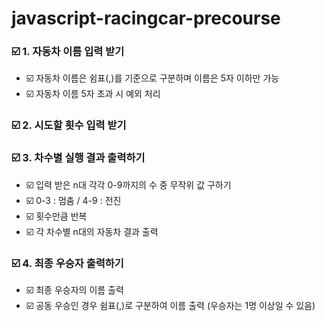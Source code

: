 # javascript-racingcar-precourse

### ☑️ 1. 자동차 이름 입력 받기

- ☑️ 자동차 이름은 쉼표(,)를 기준으로 구분하며 이름은 5자 이하만 가능
- ☑️ 자동차 이름 5자 초과 시 예외 처리

### ☑️ 2. 시도할 횟수 입력 받기

### ☑️ 3. 차수별 실행 결과 출력하기

- ☑️ 입력 받은 n대 각각 0-9까지의 수 중 무작위 값 구하기
- ☑️ 0-3 : 멈춤 / 4-9 : 전진
- ☑️ 횟수만큼 반복
- ☑️ 각 차수별 n대의 자동차 결과 출력

### ☑️ 4. 최종 우승자 출력하기

- ☑️ 최종 우승자의 이름 출력
- ☑️ 공동 우승인 경우 쉼표(,)로 구분하여 이름 출력 (우승자는 1명 이상일 수 있음)
